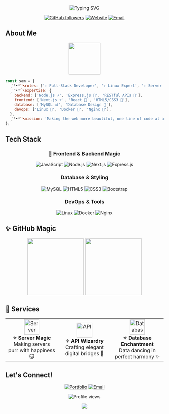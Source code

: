 

<p align="center">
  <img src="https://readme-typing-svg.herokuapp.com?font=Pacifico&size=28&pause=1000&color=00A9FF&center=true&vCenter=true&width=500&lines=❤️+Welcome+to+my+coding+space!;🌟+Creating+magic+with+code;🚀+Building+amazing+things;✨+Let's+create+together!" alt="Typing SVG" />
</p>

<div align="center">
  
  [![GitHub followers](https://img.shields.io/github/followers/uidsam?label=Follow&style=flat&logo=github&labelColor=00A9FF&color=1a1b27)](https://github.com/uidsam)
  [![Website](https://img.shields.io/badge/✦-samserver.dev-1a1b27?style=flat&logo=google-chrome&logoColor=white&labelColor=00A9FF)](https://samserver.dev)
  [![Email](https://img.shields.io/badge/✦-info%40samserver.dev-1a1b27?style=flat&logo=gmail&logoColor=white&labelColor=00A9FF)](mailto:info@samserver.dev)
  
</div>

## About Me

<div align="center">
  <img src="https://media.giphy.com/media/M9gbBd9nbDrOTu1Mqx/giphy.gif" width="100"/>
</div>

```javascript
const sam = {
  ˏˋ°•*⁀➷roles: ['✧ Full-Stack Developer', '✧ Linux Expert', '✧ Server Architect'],
  ˏˋ°•*⁀➷expertise: {
    backend: ['Node.js ⚡', 'Express.js 🚀', 'RESTful APIs 🔄'],
    frontend: ['Next.js ⭐', 'React 💫', 'HTML5/CSS3 🎨'],
    database: ['MySQL 📊', 'Database Design 💾'],
    devops: ['Linux 🐧', 'Docker 🐳', 'Nginx 🔧'],
  },
  ˏˋ°•*⁀➷mission: 'Making the web more beautiful, one line of code at a time ✨'
};
```

##  Tech Stack

<div align="center">

### 🌟 Frontend & Backend Magic
![JavaScript](https://img.shields.io/badge/✦-JavaScript-1a1b27?style=for-the-badge&logo=javascript&logoColor=white&labelColor=00A9FF)
![Node.js](https://img.shields.io/badge/✦-Node.js-1a1b27?style=for-the-badge&logo=node.js&logoColor=white&labelColor=00A9FF)
![Next.js](https://img.shields.io/badge/✦-Next.js-1a1b27?style=for-the-badge&logo=next.js&logoColor=white&labelColor=00A9FF)
![Express.js](https://img.shields.io/badge/✦-Express.js-1a1b27?style=for-the-badge&logo=express&logoColor=white&labelColor=00A9FF)

###  Database & Styling
![MySQL](https://img.shields.io/badge/✦-MySQL-1a1b27?style=for-the-badge&logo=mysql&logoColor=white&labelColor=00A9FF)
![HTML5](https://img.shields.io/badge/✦-HTML5-1a1b27?style=for-the-badge&logo=html5&logoColor=white&labelColor=00A9FF)
![CSS3](https://img.shields.io/badge/✦-CSS3-1a1b27?style=for-the-badge&logo=css3&logoColor=white&labelColor=00A9FF)
![Bootstrap](https://img.shields.io/badge/✦-Bootstrap-1a1b27?style=for-the-badge&logo=bootstrap&logoColor=white&labelColor=00A9FF)

###  DevOps & Tools
![Linux](https://img.shields.io/badge/✦-Linux-1a1b27?style=for-the-badge&logo=linux&logoColor=white&labelColor=00A9FF)
![Docker](https://img.shields.io/badge/✦-Docker-1a1b27?style=for-the-badge&logo=docker&logoColor=white&labelColor=00A9FF)
![Nginx](https://img.shields.io/badge/✦-Nginx-1a1b27?style=for-the-badge&logo=nginx&logoColor=white&labelColor=00A9FF)

</div>

## ✨ GitHub Magic

<div align="center">
  <img height="180em" src="https://github-readme-stats.vercel.app/api?username=uidsam&show_icons=true&theme=tokyonight&hide_border=true&bg_color=1a1b27&icon_color=00A9FF&title_color=00A9FF&text_color=70a5fd" />
  <img height="180em" src="https://github-readme-stats.vercel.app/api/top-langs/?username=uidsam&layout=compact&theme=tokyonight&hide_border=true&bg_color=1a1b27&title_color=00A9FF&text_color=70a5fd" />
</div>

## 🎪 Services

<table align="center">
  <tr>
    <td align="center" width="33%">
      <img src="https://img.icons8.com/fluency/48/000000/server.png" width="48" height="48" alt="Server"/>
      <br /><strong>✧ Server Magic</strong>
      <br />Making servers purr with happiness 🐱
    </td>
    <td align="center" width="33%">
      <img src="https://img.icons8.com/fluency/48/000000/api.png" width="48" height="48" alt="API"/>
      <br /><strong>✧ API Wizardry</strong>
      <br />Crafting elegant digital bridges 🌈
    </td>
    <td align="center" width="33%">
      <img src="https://img.icons8.com/fluency/48/000000/database.png" width="48" height="48" alt="Database"/>
      <br /><strong>✧ Database Enchantment</strong>
      <br />Data dancing in perfect harmony ✨
    </td>
  </tr>
</table>

##  Let's Connect!

<div align="center">
  
[![Portfolio](https://img.shields.io/badge/✧-Visit%20My%20Magical%20Website-1a1b27?style=for-the-badge&logo=google-chrome&logoColor=white&labelColor=00A9FF)](https://samserver.dev)
[![Email](https://img.shields.io/badge/✧-Send%20me%20a%20Letter-1a1b27?style=for-the-badge&logo=gmail&logoColor=white&labelColor=00A9FF)](mailto:info@samserver.dev)

</div>

<div align="center">
  <img src="https://komarev.com/ghpvc/?username=uidsam&color=00A9FF&style=for-the-badge" alt="Profile views" />
</div>

<p align="center">
  <img src="https://capsule-render.vercel.app/api?type=waving&color=00A9FF&height=100&section=footer" />
</p>
